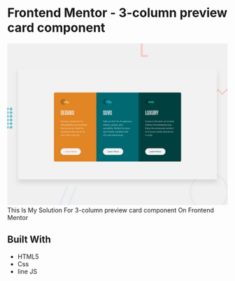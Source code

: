 # Frontend Mentor - 3-column preview card component

![Design preview for the 3-column preview card component coding challenge](./design/desktop-preview.jpg)
This Is My Solution For 3-column preview card component On Frontend Mentor

## Built With 
- HTML5
- Css
- line JS
